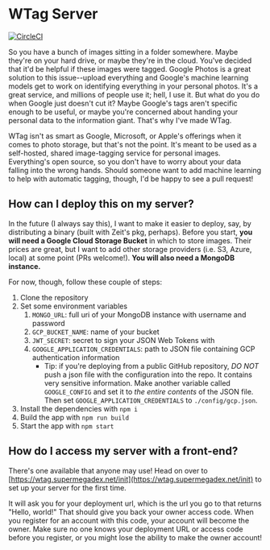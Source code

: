 # WTag Server
[![CircleCI](https://circleci.com/gh/Supermegadex/wtag.svg?style=svg)](https://circleci.com/gh/Supermegadex/wtag)

So you have a bunch of images sitting in a folder somewhere. Maybe they're on your hard drive, or maybe they're in the cloud. You've decided that it'd be helpful if these images were tagged. Google Photos is a great solution to this issue--upload everything and Google's machine learning models get to work on identifying everything in your personal photos. It's a great service, and millions of people use it; hell, I use it. But what do you do when Google just doesn't cut it? Maybe Google's tags aren't specific enough to be useful, or maybe you're concerned about handing your personal data to the information giant. That's why I've made WTag.

WTag isn't as smart as Google, Microsoft, or Apple's offerings when it comes to photo storage, but that's not the point. It's meant to be used as a self-hosted, shared image-tagging service for personal images. Everything's open source, so you don't have to worry about your data falling into the wrong hands. Should someone want to add machine learning to help with automatic tagging, though, I'd be happy to see a pull request!

## How can I deploy this on my server?
In the future (I always say this), I want to make it easier to deploy, say, by distributing a binary (built with Zeit's pkg, perhaps). Before you start, **you will need a Google Cloud Storage Bucket** in which to store images. Their prices are great, but I want to add other storage providers (i.e. S3, Azure, local) at some point (PRs welcome!). **You will also need a MongoDB instance.**

For now, though, follow these couple of steps:
1. Clone the repository
3. Set some environment variables
   1. `MONGO_URL`: full uri of your MongoDB instance with username and password
   2. `GCP_BUCKET_NAME`: name of your bucket
   3. `JWT_SECRET`: secret to sign your JSON Web Tokens with
   4. `GOOGLE_APPLICATION_CREDENTIALS`: path to JSON file containing GCP authentication information
      * Tip: if you're deploying from a public GitHub repository, *DO NOT* push a json file with the configuration into the repo. It contains very sensitive information. Make another variable called `GOOGLE_CONFIG` and set it to *the entire contents* of the JSON file. Then set `GOOGLE_APPLICATION_CREDENTIALS` to `./config/gcp.json`.
4. Install the dependencies with `npm i`
5. Build the app with `npm run build`
6. Start the app with `npm start`

## How do I access my server with a front-end?
There's one available that anyone may use! Head on over to [https://wtag.supermegadex.net/init](https://wtag.supermegadex.net/init) to set up your server for the first time.

It will ask you for your deployment url, which is the url you go to that returns "Hello, world!" That should give you back your owner access code. When you register for an account with this code, your account will become the owner. Make sure no one knows your deployment URL or access code before you register, or you might lose the ability to make the owner account!
